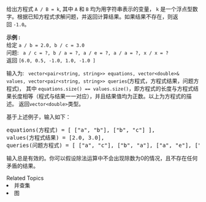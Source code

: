<p>给出方程式&nbsp;<code>A / B = k</code>, 其中&nbsp;<code>A</code> 和&nbsp;<code>B</code> 均为用字符串表示的变量，&nbsp;<code>k</code> 是一个浮点型数字。根据已知方程式求解问题，并返回计算结果。如果结果不存在，则返回&nbsp;<code>-1.0</code>。</p>

<p><strong>示例 :</strong><br>
给定&nbsp;<code>a / b = 2.0, b / c = 3.0</code><br>
问题: <code> a / c = ?, b / a = ?, a / e = ?, a / a = ?, x / x = ?&nbsp;</code><br>
返回&nbsp;<code>[6.0, 0.5, -1.0, 1.0, -1.0 ]</code></p>

<p>输入为: <code> vector&lt;pair&lt;string, string&gt;&gt; equations, vector&lt;double&gt;&amp; values, vector&lt;pair&lt;string, string&gt;&gt; queries</code>(方程式，方程式结果，问题方程式)，&nbsp;其中&nbsp;<code>equations.size() == values.size()</code>，即方程式的长度与方程式结果长度相等（程式与结果一一对应），并且结果值均为正数。以上为方程式的描述。&nbsp;返回<code>vector&lt;double&gt;</code>类型。</p>

<p>基于上述例子，输入如下：</p>

<pre>equations(方程式) = [ [&quot;a&quot;, &quot;b&quot;], [&quot;b&quot;, &quot;c&quot;] ],
values(方程式结果) = [2.0, 3.0],
queries(问题方程式) = [ [&quot;a&quot;, &quot;c&quot;], [&quot;b&quot;, &quot;a&quot;], [&quot;a&quot;, &quot;e&quot;], [&quot;a&quot;, &quot;a&quot;], [&quot;x&quot;, &quot;x&quot;] ]. 
</pre>

<p>输入总是有效的。你可以假设除法运算中不会出现除数为0的情况，且不存在任何矛盾的结果。</p>
<div><div>Related Topics</div><div><li>并查集</li><li>图</li></div></div>